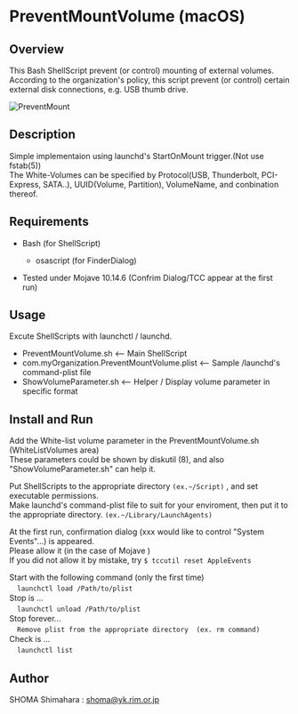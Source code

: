 # PreventMountVolume (macOS)

## Overview
This Bash ShellScript prevent (or control) mounting of external volumes.  
According to the organization's policy, this script prevent (or control) certain external disk connections, e.g. USB thumb drive.  

![PreventMount](https://user-images.githubusercontent.com/49780970/67717663-82f51a80-fa11-11e9-99ae-9ed4e398aab5.gif) 

## Description
Simple implementaion using launchd's StartOnMount trigger.(Not use fstab(5))  
The White-Volumes can be specified by Protocol(USB, Thunderbolt, PCI-Express, SATA..), UUID(Volume, Partition), VolumeName, and conbination thereof.

## Requirements
- Bash (for ShellScript)
  - osascript (for FinderDialog)

- Tested under Mojave 10.14.6 (Confrim Dialog/TCC appear at the first run)

## Usage
Excute ShellScripts with launchctl / launchd.
- PreventMountVolume.sh   <-- Main ShellScript
- com.myOrganization.PreventMountVolume.plist    <-- Sample /launchd's command-plist file
- ShowVolumeParameter.sh   <-- Helper / Display volume parameter in specific format

## Install and Run
Add the White-list volume parameter in the PreventMountVolume.sh (WhiteListVolumes area)  
These parameters could be shown by diskutil (8), and also "ShowVolumeParameter.sh" can help it.  

Put ShellScripts to the appropriate directory  `(ex.~/Script)`  , and set executable permissions.  
Make launchd's command-plist file to suit for your enviroment, then put it to the appropriate directory. `(ex.~/Library/LaunchAgents)`  

At the first run, confirmation dialog (xxx would like to control "System Events"...) is appeared.  
Please allow it (in the case of Mojave )  
If you did not allow it by mistake, try `$ tccutil reset AppleEvents`  

Start with the following command (only the first time)  
　```launchctl load /Path/to/plist```  
Stop is ...  
　```launchctl unload /Path/to/plist```  
Stop forever...  
　```Remove plist from the appropriate directory  (ex. rm command)```  
Check is ...  
　```launchctl list```  

## Author
SHOMA Shimahara : <shoma@yk.rim.or.jp>
